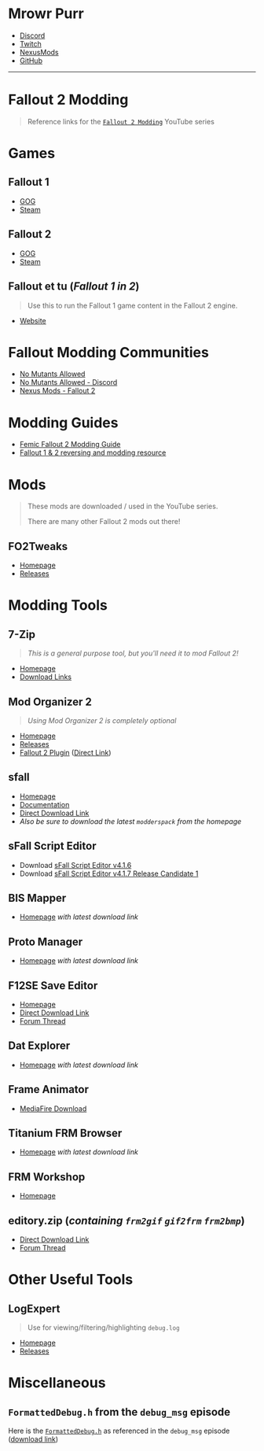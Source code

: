 # Mrowr Purr

- [Discord](https://discord.gg/CsDPvxxZFX)
- [Twitch](https://www.twitch.tv/mrowrpurr)
- [NexusMods](https://www.nexusmods.com/users/121646123)
- [GitHub](https://github.com/mrowrpurr)

---

# Fallout 2 Modding

> Reference links for the
> [`Fallout 2 Modding`](https://www.youtube.com/channel/UCaXcQAZOaLVuruo-5R4YmHA) YouTube series

# Games

## Fallout 1

- [GOG](https://www.gog.com/en/game/fallout)
- [Steam](https://store.steampowered.com/app/38400/Fallout_A_Post_Nuclear_Role_Playing_Game/)

## Fallout 2

- [GOG](https://www.gog.com/en/game/fallout_2)
- [Steam](https://store.steampowered.com/app/38410/Fallout_2_A_Post_Nuclear_Role_Playing_Game/)

## Fallout et tu (_Fallout 1 in 2_)

> Use this to run the Fallout 1 game content in the Fallout 2 engine.  

- [Website](https://github.com/rotators/Fo1in2)

# Fallout Modding Communities

- [No Mutants Allowed](https://www.nma-fallout.com/)
- [No Mutants Allowed - Discord](https://www.nma-fallout.com/threads/brand-spanking-new-nma-discord-server-chat.212525/)
- [Nexus Mods - Fallout 2](https://www.nexusmods.com/fallout2)

# Modding Guides

- [Femic Fallout 2 Modding Guide](https://f3mic.github.io/index.html)
- [Fallout 1 & 2 reversing and modding resource](https://fodev.net/files/fo2/)

# Mods

> These mods are downloaded / used in the YouTube series.
>
> There are many other Fallout 2 mods out there!

## FO2Tweaks

- [Homepage](https://github.com/BGforgeNet/FO2tweaks)
- [Releases](https://github.com/BGforgeNet/FO2tweaks/releases)

# Modding Tools

## 7-Zip

> _This is a general purpose tool, but you'll need it to mod Fallout 2!_

- [Homepage](https://www.7-zip.org/)
- [Download Links](https://www.7-zip.org/download.html)

## Mod Organizer 2

> _Using Mod Organizer 2 is completely optional_

- [Homepage](https://www.modorganizer.org/)
- [Releases](https://github.com/ModOrganizer2/modorganizer/releases)
- [Fallout 2 Plugin](https://github.com/mrowrpurr/modorganizer-fallout-2/releases) ([Direct Link](https://github.com/mrowrpurr/modorganizer-fallout-2/releases/download/v1.0/game_fallout2.py))

## sfall

- [Homepage](https://sourceforge.net/projects/sfall/)
- [Documentation](https://sfall-team.github.io/sfall/)
- [Direct Download Link](https://sourceforge.net/projects/sfall/files/latest/download)
- _Also be sure to download the latest `modderspack` from the homepage_

## sFall Script Editor

- Download [sFall Script Editor v4.1.6](https://drive.google.com/file/d/1FfRbKX1sdY8aBpnUCZ0ncHr9FAj5GnAg/view)
- Download [sFall Script Editor v4.1.7 Release Candidate 1](https://github.com/F3mic/F3mic.github.io/raw/main/Fallout%20sFall%20Script%20Editor%20v4.1.7.RC1.rar)

## BIS Mapper

- [Homepage](https://www.nma-fallout.com/resources/bis-mapper.55/) _with latest download link_

## Proto Manager

- [Homepage](https://www.nma-fallout.com/resources/fallout-protomanager.126/) _with latest download link_

## F12SE Save Editor

- [Homepage](https://sites.google.com/site/chulancheg/)
- [Direct Download Link](https://sites.google.com/site/chulancheg/F12se.zip?attredirects=0)
- [Forum Thread](https://www.nma-fallout.com/threads/fallout-2-savegame-editor.185130/)

## Dat Explorer

- [Homepage](https://www.nma-fallout.com/resources/dat-explorer-by-dims.56/) _with latest download link_

## Frame Animator

- [MediaFire Download](https://www.mediafire.com/file/5j459iahzyus5h4/Frame_Animator_v2.70.1_by_Jochua.zip/file)

## Titanium FRM Browser

- [Homepage](https://www.nma-fallout.com/resources/titanium-frm-browser-english.105/) _with latest download link_

## FRM Workshop

- [Homepage](https://www.nexusmods.com/fallout2/mods/19)

## editory.zip (_containing `frm2gif` `gif2frm` `frm2bmp`_)

- [Direct Download Link](http://madbrahmin.cz/download/fallout2/editors/editory.zip)
- [Forum Thread](https://www.nma-fallout.com/threads/frm-converter.220348/#post-4428264)

# Other Useful Tools

## LogExpert

> Use for viewing/filtering/highlighting `debug.log`

- [Homepage](https://github.com/zarunbal/LogExpert)
- [Releases](https://github.com/zarunbal/LogExpert/releases)

# Miscellaneous

## `FormattedDebug.h` from the `debug_msg` episode

Here is the [`FormattedDebug.h`](https://github.com/mrowrpurr/fo2-formatted-debug-and-display/blob/main/scripts/headers/FormattedDebug.h) as referenced in the `debug_msg` episode ([download link](https://raw.githubusercontent.com/mrowrpurr/fo2-formatted-debug-and-display/main/scripts/headers/FormattedDebug.h))
